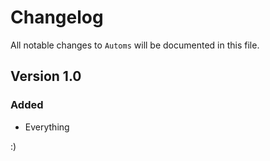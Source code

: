 # Changelog

All notable changes to `Automs` will be documented in this file.

## Version 1.0

### Added
- Everything

:)
